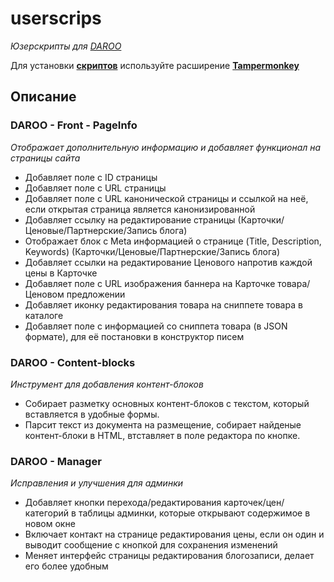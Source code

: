 # userscrips
_Юзерскрипты для [DAROO](https://daroo.by)_

Для установки **[скриптов](https://openuserjs.org/users/frantsmn/scripts)** используйте расширение **[Tampermonkey](http://tampermonkey.net/)**


## Описание


### DAROO - Front - PageInfo
_Отображает дополнительную информацию и добавляет функционал на страницы сайта_

- Добавляет поле с ID страницы
- Добавляет поле с URL страницы
- Добавляет поле с URL канонической страницы и ссылкой на неё, если открытая страница является канонизированной
- Добавляет ссылку на редактирование страницы (Карточки/Ценовые/Партнерские/Запись блога)
- Отображает блок с Meta информацией о странице (Title, Description, Keywords) (Карточки/Ценовые/Партнерские/Запись блога)
- Добавляет ссылки на редактирование Ценового напротив каждой цены в Карточке
- Добавляет поле с URL изображения баннера на Карточке товара/Ценовом предложении
- Добавляет иконку редактирования товара на сниппете товара в каталоге
- Добавляет поле с информацией со сниппета товара (в JSON формате), для её постановки в конструктор писем   

### DAROO - Content-blocks
_Инструмент для добавления контент-блоков_

- Собирает разметку основных контент-блоков с текстом, который вставляется в удобные формы.
- Парсит текст из документа на размещение, собирает найденые контент-блоки в HTML, втставляет в поле редактора по кнопке.

### DAROO - Manager
_Исправления и улучшения для админки_

- Добавляет кнопки перехода/редактирования карточек/цен/категорий в таблицы админки, которые открывают содержимое в новом окне
- Включает контакт на странице редактирования цены, если он один и выводит сообщение с кнопкой для сохранения изменений
- Меняет интерфейс страницы редактирования блогозаписи, делает его более удобным
